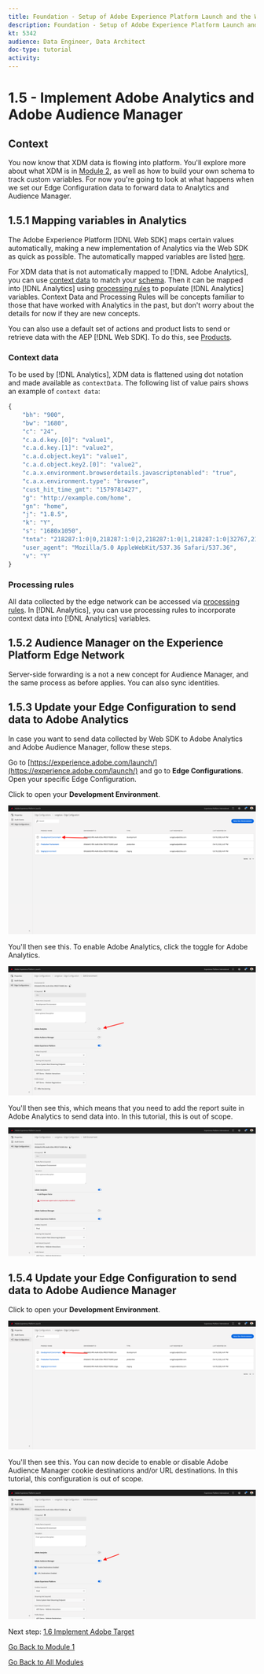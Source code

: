 ```yaml
---
title: Foundation - Setup of Adobe Experience Platform Launch and the Web SDK extension - Implement Adobe Analytics and Adobe Audience Manager
description: Foundation - Setup of Adobe Experience Platform Launch and the Web SDK extension - Implement Adobe Analytics and Adobe Audience Manager
kt: 5342
audience: Data Engineer, Data Architect
doc-type: tutorial
activity: 
---
```


# 1.5 - Implement Adobe Analytics and Adobe Audience Manager

## Context

You now know that XDM data is flowing into platform. You'll explore more about what XDM is in [Module 2](./../module2/data-ingestion.md), as well as how to build your own schema to track custom variables. For now you're going to look at what happens when we set our Edge Configuration data to forward data to Analytics and Audience Manager.

## 1.5.1 Mapping variables in Analytics

The Adobe Experience Platform [!DNL Web SDK] maps certain values automatically, making a new implementation of Analytics via the Web SDK as quick as possible. The automatically mapped variables are listed [here](https://docs.adobe.com/content/help/en/experience-platform/edge/solutions/analytics/automatically-mapped-vars.html).

For XDM data that is not automatically mapped to [!DNL Adobe Analytics], you can use [context data](https://docs.adobe.com/content/help/en/analytics/implementation/vars/page-vars/contextdata.html) to match your [schema](https://docs.adobe.com/content/help/en/experience-platform/xdm/schema/composition.html). Then it can be mapped into [!DNL Analytics] using [processing rules](https://docs.adobe.com/content/help/en/analytics/admin/admin-tools/processing-rules/processing-rules-configuration/t-processing-rules.html) to populate [!DNL Analytics] variables. Context Data and Processing Rules will be concepts familiar to those that have worked with Analytics in the past, but don't worry about the details for now if they are new concepts.

You can also use a default set of actions and product lists to send or retrieve data with the AEP [!DNL Web SDK]. To do this, see [Products](https://docs.adobe.com/content/help/en/experience-platform/edge/implement/commerce.html).

### Context data

To be used by [!DNL Analytics], XDM data is flattened using dot notation and made available as `contextData`. The following list of value pairs shows an example of `context data`:

```javascript
{
    "bh": "900",
    "bw": "1680",
    "c": "24",
    "c.a.d.key.[0]": "value1",
    "c.a.d.key.[1]": "value2",
    "c.a.d.object.key1": "value1",
    "c.a.d.object.key2.[0]": "value2",
    "c.a.x.environment.browserdetails.javascriptenabled": "true",
    "c.a.x.environment.type": "browser",
    "cust_hit_time_gmt": "1579781427",
    "g": "http://example.com/home",
    "gn": "home",
    "j": "1.8.5",
    "k": "Y",
    "s": "1680x1050",
    "tnta": "218287:1:0|0,218287:1:0|2,218287:1:0|1,218287:1:0|32767,218287:1:01,218287:1:0|0,218287:1:0|1,218287:1:0|0,218287:1:0|1",
    "user_agent": "Mozilla/5.0 AppleWebKit/537.36 Safari/537.36",
    "v": "Y"
}
```

### Processing rules

All data collected by the edge network can be accessed via [processing rules](https://docs.adobe.com/content/help/en/analytics/admin/admin-tools/processing-rules/processing-rules-configuration/t-processing-rules.html). In [!DNL Analytics], you can use processing rules to incorporate context data into [!DNL Analytics] variables.

## 1.5.2 Audience Manager on the Experience Platform Edge Network

Server-side forwarding is a not a new concept for Audience Manager, and the same process as before applies. You can also sync identities.

## 1.5.3 Update your Edge Configuration to send data to Adobe Analytics

In case you want to send data collected by Web SDK to Adobe Analytics and Adobe Audience Manager, follow these steps.

Go to [https://experience.adobe.com/launch/](https://experience.adobe.com/launch/) and go to **Edge Configurations**. Open your specific Edge Configuration.

Click to open your **Development Environment**.

![AEP Debugger](./images/aa1.png)

You'll then see this. To enable Adobe Analytics, click the toggle for Adobe Analytics.

![AEP Debugger](./images/aa2.png)

You'll then see this, which means that you need to add the report suite in Adobe Analytics to send data into. In this tutorial, this is out of scope.

![AEP Debugger](./images/aa3.png)

## 1.5.4 Update your Edge Configuration to send data to Adobe Audience Manager

Click to open your **Development Environment**.

![AEP Debugger](./images/aa1.png)

You'll then see this. You can now decide to enable or disable Adobe Audience Manager cookie destinations and/or URL destinations. In this tutorial, this configuration is out of scope.

![AEP Debugger](./images/aam1.png)

Next step: [1.6 Implement Adobe Target](./ex6.md)

[Go Back to Module 1](./data-ingestion-launch-web-sdk.md)

[Go Back to All Modules](./../../overview.md)
